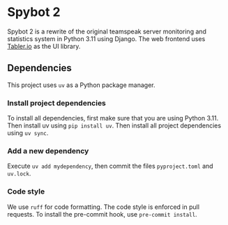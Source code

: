 # Spybot 2

Spybot 2 is a rewrite of the original teamspeak server monitoring and statistics system in Python 3.11 using Django. The web frontend uses [Tabler.io](http://tabler.io) as the UI library.

## Dependencies
This project uses `uv` as a Python package manager. 

### Install project dependencies
To install all dependencies, first make sure that you are using Python 3.11. Then install uv using `pip install uv`.
Then install all project dependencies using `uv sync`.

### Add a new dependency
Execute `uv add mydependency`, then commit the files `pyproject.toml` and `uv.lock`.

### Code style
We use `ruff` for code formatting. The code style is enforced in pull requests.
To install the pre-commit hook, use `pre-commit install`.

